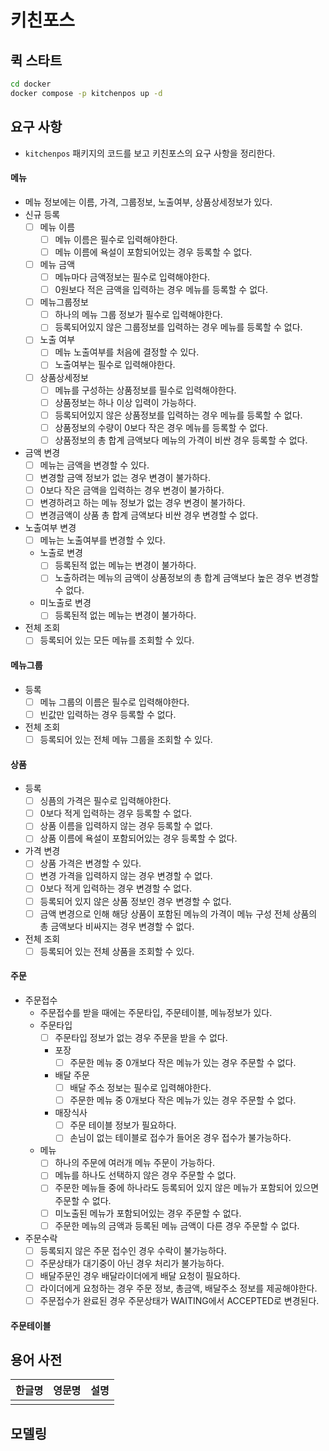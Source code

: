 # 키친포스

## 퀵 스타트

```sh
cd docker
docker compose -p kitchenpos up -d
```

## 요구 사항

- ```kitchenpos``` 패키지의 코드를 보고 키친포스의 요구 사항을 정리한다.

#### 메뉴

- 메뉴 정보에는 이름, 가격, 그룹정보, 노출여부, 상품상세정보가 있다.
- 신규 등록
    - [ ] 메뉴 이름
        - [ ] 메뉴 이름은 필수로 입력해야한다.
        - [ ] 메뉴 이름에 욕설이 포함되어있는 경우 등록할 수 없다.
    - [ ] 메뉴 금액
        - [ ] 메뉴마다 금액정보는 필수로 입력해야한다.
        - [ ] 0원보다 적은 금액을 입력하는 경우 메뉴를 등록할 수 없다.
    - [ ] 메뉴그룹정보
        - [ ] 하나의 메뉴 그룹 정보가 필수로 입력해야한다.
        - [ ] 등록되어있지 않은 그룹정보를 입력하는 경우 메뉴를 등록할 수 없다.
    - [ ] 노출 여부
        - [ ] 메뉴 노출여부를 처음에 결정할 수 있다.
        - [ ] 노출여부는 필수로 입력해야한다.
    - [ ] 상품상세정보
        - [ ] 메뉴를 구성하는 상품정보를 필수로 입력해야한다.
        - [ ] 상품정보는 하나 이상 입력이 가능하다.
        - [ ] 등록되어있지 않은 상품정보를 입력하는 경우 메뉴를 등록할 수 없다.
        - [ ] 상품정보의 수량이 0보다 작은 경우 메뉴를 등록할 수 없다.
        - [ ] 상품정보의 총 합계 금액보다 메뉴의 가격이 비싼 경우 등록할 수 없다.
- 금액 변경
    - [ ] 메뉴는 금액을 변경할 수 있다.
    - [ ] 변경할 금액 정보가 없는 경우 변경이 불가하다.
    - [ ] 0보다 작은 금액을 입력하는 경우 변경이 불가하다.
    - [ ] 변경하려고 하는 메뉴 정보가 없는 경우 변경이 불가하다.
    - [ ] 변경금액이 상품 총 합계 금액보다 비싼 경우 변경할 수 없다.
- 노출여부 변경
    - [ ] 메뉴는 노출여부를 변경할 수 있다.
    - 노출로 변경
        - [ ] 등록된적 없는 메뉴는 변경이 불가하다.
        - [ ] 노출하려는 메뉴의 금액이 상품정보의 총 합계 금액보다 높은 경우 변경할 수 없다.
    - 미노출로 변경
        - [ ] 등록된적 없는 메뉴는 변경이 불가하다.
- 전체 조회
    - [ ] 등록되어 있는 모든 메뉴를 조회할 수 있다.

#### 메뉴그룹

- 등록
    - [ ] 메뉴 그룹의 이름은 필수로 입력해야한다.
    - [ ] 빈값만 입력하는 경우 등록할 수 없다.
- 전체 조회
    - [ ] 등록되어 있는 전체 메뉴 그룹을 조회할 수 있다.

#### 상품

- 등록
    - [ ] 싱픔의 가격은 필수로 입력해야한다.
    - [ ] 0보다 적게 입력하는 경우 등록할 수 없다.
    - [ ] 상품 이름을 입력하지 않는 경우 등록할 수 없다.
    - [ ] 상품 이름에 욕설이 포함되어있는 경우 등록할 수 없다.
- 가격 변경
    - [ ] 상품 가격은 변경할 수 있다.
    - [ ] 변경 가격을 입력하지 않는 경우 변경할 수 없다.
    - [ ] 0보다 적게 입력하는 경우 변경할 수 없다.
    - [ ] 등록되어 있지 않은 상품 정보인 경우 변경할 수 없다.
    - [ ] 금액 변경으로 인해 해당 상품이 포함된 메뉴의 가격이 메뉴 구성 전체 상품의 총 금액보다 비싸지는 경우 변경할 수 없다.
- 전체 조회
    - [ ] 등록되어 있는 전체 상품을 조회할 수 있다.

#### 주문

- 주문접수
    - 주문접수를 받을 때에는 주문타입, 주문테이블, 메뉴정보가 있다.
    - 주문타입
        - [ ] 주문타입 정보가 없는 경우 주문을 받을 수 없다.
        - 포장
          - [ ] 주문한 메뉴 중 0개보다 작은 메뉴가 있는 경우 주문할 수 없다.
        - 배달 주문
            - [ ] 배달 주소 정보는 필수로 입력해야한다.
            - [ ] 주문한 메뉴 중 0개보다 작은 메뉴가 있는 경우 주문할 수 없다. 
        - 매장식사
            - [ ] 주문 테이블 정보가 필요하다.
            - [ ] 손님이 없는 테이블로 접수가 들어온 경우 접수가 불가능하다.
    - 메뉴
        - [ ] 하나의 주문에 여러개 메뉴 주문이 가능하다.
        - [ ] 메뉴를 하나도 선택하지 않은 경우 주문할 수 없다.
        - [ ] 주문한 메뉴들 중에 하나라도 등록되어 있지 않은 메뉴가 포함되어 있으면 주문할 수 없다.
        - [ ] 미노출된 메뉴가 포함되어있는 경우 주문할 수 없다.
        - [ ] 주문한 메뉴의 금액과 등록된 메뉴 금액이 다른 경우 주문할 수 없다.
- 주문수락
  - [ ] 등록되지 않은 주문 접수인 경우 수락이 불가능하다.
  - [ ] 주문상태가 대기중이 아닌 경우 처리가 불가능하다.
  - [ ] 배달주문인 경우 배달라이더에게 배달 요청이 필요하다. 
  - [ ] 라이더에게 요청하는 경우 주문 정보, 총금액, 배달주소 정보를 제공해야한다.
  - [ ] 주문접수가 완료된 경우 주문상태가 WAITING에서 ACCEPTED로 변경된다.

#### 주문테이블

## 용어 사전

| 한글명 | 영문명 | 설명 |
|-----|-----|----|
|     |     |    |

## 모델링
